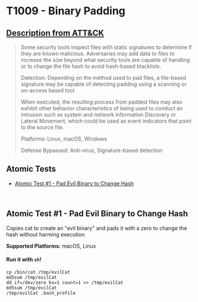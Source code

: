 # T1009 - Binary Padding
## [Description from ATT&CK](https://attack.mitre.org/wiki/Technique/T1009)
<blockquote>Some security tools inspect files with static signatures to determine if they are known malicious. Adversaries may add data to files to increase the size beyond what security tools are capable of handling or to change the file hash to avoid hash-based blacklists.

Detection: Depending on the method used to pad files, a file-based signature may be capable of detecting padding using a scanning or on-access based tool. 

When executed, the resulting process from padded files may also exhibit other behavior characteristics of being used to conduct an intrusion such as system and network information Discovery or Lateral Movement, which could be used as event indicators that point to the source file.

Platforms: Linux, macOS, Windows

Defense Bypassed: Anti-virus, Signature-based detection</blockquote>

## Atomic Tests

- [Atomic Test #1 - Pad Evil Binary to Change Hash](#atomic-test-1---pad-evil-binary-to-change-hash)


<br/>

## Atomic Test #1 - Pad Evil Binary to Change Hash
Copies cat to create an "evil binary" and pads it with a zero to change the hash without harming execution

**Supported Platforms:** macOS, Linux


#### Run it with `sh`!
```
cp /bin/cat /tmp/evilCat
md5sum /tmp/evilCat
dd if=/dev/zero bs=1 count=1 >> /tmp/evilCat
md5sum /tmp/evilCat
/tmp/evilCat .bash_profile
```
<br/>

